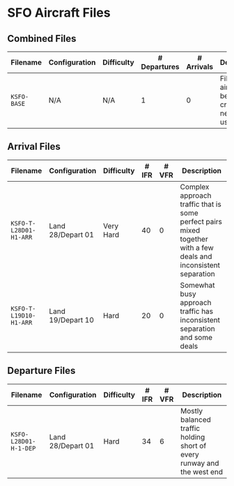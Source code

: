 # SFO Aircraft Files

## Combined Files

| **Filename** | **Configuration** | **Difficulty** | **# Departures** | **# Arrivals** | **Description**                                                     |
| ------------ | ----------------- | -------------- | ---------------- | -------------- | ------------------------------------------------------------------- |
| `KSFO-BASE`  | N/A               | N/A            | 1                | 0              | File with 1 aircraft, to be used for creating new files using `add` |

## Arrival Files

| **Filename**           | **Configuration** | **Difficulty** | **# IFR** | **# VFR** | **Description**                                                                                                 |
| ---------------------- | ----------------- | -------------- | --------- | --------- | --------------------------------------------------------------------------------------------------------------- |
| `KSFO-T-L28D01-H1-ARR` | Land 28/Depart 01 | Very Hard      | 40        | 0         | Complex approach traffic that is some perfect pairs mixed together with a few deals and inconsistent separation |
| `KSFO-T-L19D10-H1-ARR` | Land 19/Depart 10 | Hard           | 20        | 0         | Somewhat busy approach traffic has inconsistent separation and some deals                                       |

## Departure Files

| **Filename**          | **Configuration** | **Difficulty** | **# IFR** | **# VFR** | **Description**                                                        |
| --------------------- | ----------------- | -------------- | --------- | --------- | ---------------------------------------------------------------------- |
| `KSFO-L28D01-H-1-DEP` | Land 28/Depart 01 | Hard           | 34        | 6         | Mostly balanced traffic holding short of every runway and the west end |
